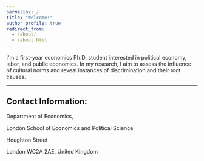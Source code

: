 ```yaml
---
permalink: /
title: "Welcome!"
author_profile: true
redirect_from: 
  - /about/
  - /about.html
---
```


I'm a first-year economics Ph.D. student interested in political economy, labor, and public economics. In my research, I aim to assess the influence of cultural norms and reveal instances of discrimination and their root causes. 

---

## Contact Information:
Department of Economics,

London School of Economics and Political Science

Houghton Street

London WC2A 2AE, United Kingdom

